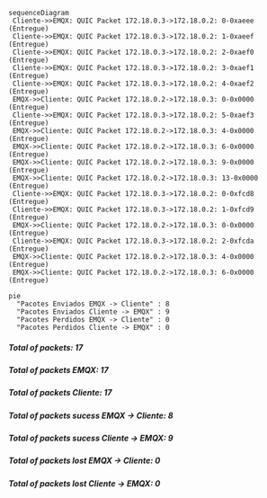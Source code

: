 ```mermaid
sequenceDiagram
 Cliente->>EMQX: QUIC Packet 172.18.0.3->172.18.0.2: 0-0xaeee (Entregue)
 Cliente->>EMQX: QUIC Packet 172.18.0.3->172.18.0.2: 1-0xaeef (Entregue)
 Cliente->>EMQX: QUIC Packet 172.18.0.3->172.18.0.2: 2-0xaef0 (Entregue)
 Cliente->>EMQX: QUIC Packet 172.18.0.3->172.18.0.2: 3-0xaef1 (Entregue)
 Cliente->>EMQX: QUIC Packet 172.18.0.3->172.18.0.2: 4-0xaef2 (Entregue)
 EMQX->>Cliente: QUIC Packet 172.18.0.2->172.18.0.3: 0-0x0000 (Entregue)
 Cliente->>EMQX: QUIC Packet 172.18.0.3->172.18.0.2: 5-0xaef3 (Entregue)
 EMQX->>Cliente: QUIC Packet 172.18.0.2->172.18.0.3: 4-0x0000 (Entregue)
 EMQX->>Cliente: QUIC Packet 172.18.0.2->172.18.0.3: 6-0x0000 (Entregue)
 EMQX->>Cliente: QUIC Packet 172.18.0.2->172.18.0.3: 9-0x0000 (Entregue)
 EMQX->>Cliente: QUIC Packet 172.18.0.2->172.18.0.3: 13-0x0000 (Entregue)
 Cliente->>EMQX: QUIC Packet 172.18.0.3->172.18.0.2: 0-0xfcd8 (Entregue)
 Cliente->>EMQX: QUIC Packet 172.18.0.3->172.18.0.2: 1-0xfcd9 (Entregue)
 EMQX->>Cliente: QUIC Packet 172.18.0.2->172.18.0.3: 0-0x0000 (Entregue)
 Cliente->>EMQX: QUIC Packet 172.18.0.3->172.18.0.2: 2-0xfcda (Entregue)
 EMQX->>Cliente: QUIC Packet 172.18.0.2->172.18.0.3: 4-0x0000 (Entregue)
 EMQX->>Cliente: QUIC Packet 172.18.0.2->172.18.0.3: 6-0x0000 (Entregue)
```
```mermaid
pie
  "Pacotes Enviados EMQX -> Cliente" : 8
  "Pacotes Enviados Cliente -> EMQX" : 9
  "Pacotes Perdidos EMQX -> Cliente" : 0
  "Pacotes Perdidos Cliente -> EMQX" : 0
```
##### Total of packets: 17
##### Total of packets EMQX: 17
##### Total of packets Cliente: 17
##### Total of packets sucess EMQX -> Cliente: 8
##### Total of packets sucess Cliente -> EMQX: 9
##### Total of packets lost EMQX -> Cliente: 0
##### Total of packets lost Cliente -> EMQX: 0

